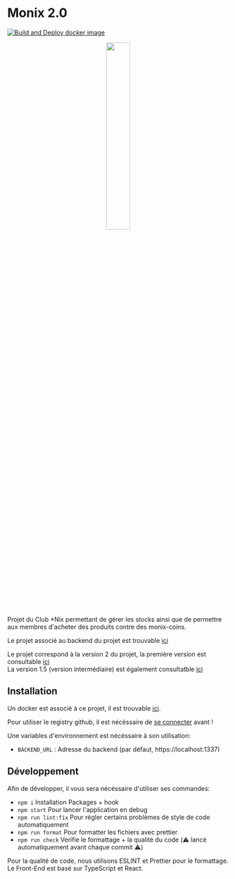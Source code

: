 # Monix 2.0

[![Build and Deploy docker image](https://github.com/ClubNix/monix-2.0/actions/workflows/deploy.yaml/badge.svg?branch=master)](https://github.com/ClubNix/monix-2.0/actions/workflows/deploy.yaml)

<p align="center" width="100%">
    <img width="33%" src="https://raw.githubusercontent.com/ClubNix/monix-2.0/master/src/assets/monixcoin.svg"> 
</p>

Projet du Club *Nix permettant de gérer les stocks ainsi que de permettre aux membres d'acheter des produits contre des monix-coins.

Le projet associé au backend du projet est trouvable [ici](https://github.com/ClubNix/monix-backend)

Le projet correspond à la version 2 du projet, la première version est consultable [ici](https://github.com/ClubNix/monix)  
La version 1.5 (version intermédiaire) est également consultatble [ici](https://github.com/ClubNix/monix-1.5)

## Installation

Un docker est associé à ce projet, il est trouvable [ici](https://github.com/ClubNix/monix-2.0/pkgs/container/monix-2.0).

Pour utiliser le registry github, il est nécéssaire de [se connecter](https://docs.github.com/en/packages/working-with-a-github-packages-registry/working-with-the-container-registry) avant !

Une variables d'environnement est nécéssaire à son utilisation:
- `BACKEND_URL` : Adresse du backend (par défaut, https://localhost:1337)


## Développement

Afin de développer, il vous sera nécéssaire d'utiliser ses commandes:
- `npm i` Installation Packages + hook
- `npm start` Pour lancer l'application en debug
- `npm run lint:fix` Pour régler certains problèmes de style de code automatiquement
- `npm run format` Pour formatter les fichiers avec prettier
- `npm run check` Verifie le formattage + la qualité du code (⚠️ lancé automatiquement avant chaque commit ⚠️)

Pour la qualité de code, nous utilisons ESLINT et Prettier pour le formattage.  
Le Front-End est basé sur TypeScript et React.
